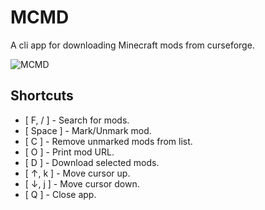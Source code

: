 # MCMD
A cli app for downloading Minecraft mods from curseforge.

![MCMD](https://user-images.githubusercontent.com/32412218/117483414-f9a79800-af65-11eb-9e4b-34bbc68f0c68.png)

## Shortcuts
  * [ F, / ] - Search for mods.
  * [ Space ] - Mark/Unmark mod.
  * [ C ] - Remove unmarked mods from list.
  * [ O ] - Print mod URL.
  * [ D ] - Download selected mods.
  * [ ↑, k ] - Move cursor up.
  * [ ↓, j ] - Move cursor down.
  * [ Q ] - Close app.
